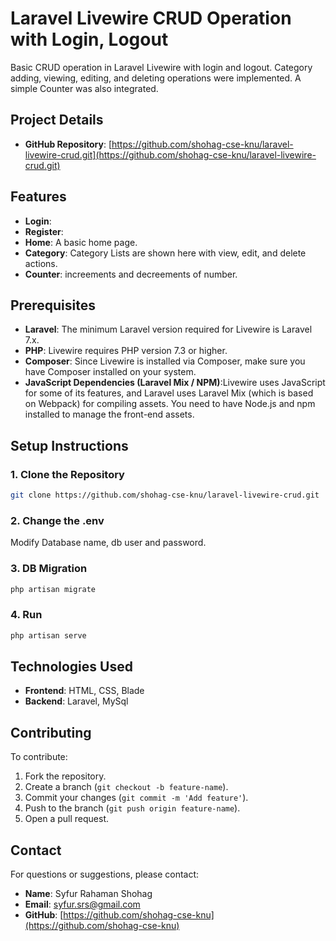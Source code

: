# Laravel Livewire CRUD Operation with Login, Logout

Basic CRUD operation in Laravel Livewire with login and logout. Category adding, viewing, editing, and deleting operations were implemented. A simple Counter was also integrated.
## Project Details

- **GitHub Repository**: [https://github.com/shohag-cse-knu/laravel-livewire-crud.git](https://github.com/shohag-cse-knu/laravel-livewire-crud.git)

## Features

- **Login**:
- **Register**:
- **Home**: A basic home page.
- **Category**: Category Lists are shown here with view, edit, and delete actions.
- **Counter**: increements and decreements of number.

## Prerequisites

- **Laravel**: The minimum Laravel version required for Livewire is Laravel 7.x.
- **PHP**: Livewire requires PHP version 7.3 or higher.
- **Composer**: Since Livewire is installed via Composer, make sure you have Composer installed on your system.
- **JavaScript Dependencies (Laravel Mix / NPM)**:Livewire uses JavaScript for some of its features, and Laravel uses Laravel Mix (which is based on Webpack) for compiling assets. You need to have Node.js and npm installed to manage the front-end assets.

## Setup Instructions

### 1. Clone the Repository
```bash
git clone https://github.com/shohag-cse-knu/laravel-livewire-crud.git
````
### 2. Change the .env
Modify Database name, db user and password.

### 3. DB Migration
```bash
php artisan migrate
````

### 4. Run
```bash
php artisan serve
````

## Technologies Used

- **Frontend**: HTML, CSS, Blade
- **Backend**: Laravel, MySql

## Contributing

To contribute:

1. Fork the repository.
2. Create a branch (`git checkout -b feature-name`).
3. Commit your changes (`git commit -m 'Add feature'`).
4. Push to the branch (`git push origin feature-name`).
5. Open a pull request.

## Contact

For questions or suggestions, please contact:

- **Name**: Syfur Rahaman Shohag
- **Email**: [syfur.srs@gmail.com](mailto:syfur.srs@gmail.com)
- **GitHub**: [https://github.com/shohag-cse-knu](https://github.com/shohag-cse-knu)
